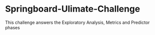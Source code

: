 # Springboard-Ulimate-Challenge
This challenge answers the Exploratory Analysis, Metrics and Predictor phases 
